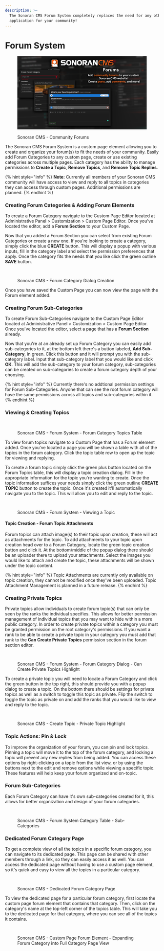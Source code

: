 ```yaml
---
description: >-
  The Sonoran CMS Forum System completely replaces the need for any other forum
  application for your community!
---
```


# Forum System

<figure><img src="../../.gitbook/assets/rectangle.png" alt=""><figcaption><p>Sonoran CMS - Community Forums</p></figcaption></figure>

The Sonoran CMS Forum System is a custom page element allowing you to create and organize your forum(s) to fit the needs of your community. Easily add Forum Categories to any custom page, create or use existing categories across multiple pages. Each category has the ability to manage permissions to **Create a Topic**, **Remove Topics**, and **Remove Topic Replies**.

{% hint style="info" %}
**Note:** Currently all members of your Sonoran CMS community will have access to view and reply to all topics in categories they can access through custom pages. Additional permissions are planned.
{% endhint %}

### Creating Forum Categories & Adding Forum Elements

To create a Forum Category navigate to the Custom Page Editor located at Administrative Panel > Customization > Custom Page Editor. Once you've located the editor, add a **Forum Section** to your Custom Page.

Now that you added a Forum Section you can select from existing Forum Categories or create a new one. If you're looking to create a category, simply click the blue **CREATE** button. This will display a popup with various inputs, fill in the category label and select the permission preferences that apply. Once the category fits the needs that you like click the green outline **SAVE** button.

<figure><img src="https://i.imgur.com/vW2y6R8.png" alt=""><figcaption><p>Sonoran CMS - Forum Category Dialog Creation</p></figcaption></figure>

Once you have saved the Custom Page you can now view the page with the Forum element added.&#x20;

### Creating Forum Sub-Categories

To create Forum Sub-Categories navigate to the Custom Page Editor located at Administrative Panel > Customization > Custom Page Editor. Once you've located the editor, select a page that has a **Forum Section** already.

Now that you're at an already set up Forum Category you can easily add sub-categories to it, at the bottom left there's a button labeled, **Add Sub-Category**, in green. Click this button and it will prompt you with the sub-category label. Input that sub-category label that you would like and click **OK**. This will add the sub-category to your forum category, sub-categories can be created on sub-categories to create a forum category depth of your choosing.

{% hint style="info" %}
Currently there's no addtional permission settings for Forum Sub-Categories. Anyone that can see the root forum category will have the same permissions across all topics and sub-categories within it.
{% endhint %}

### Viewing & Creating Topics

<figure><img src="https://i.imgur.com/vPdXOy3.png" alt=""><figcaption><p>Sonoran CMS - Forum System - Forum Category Topics Table</p></figcaption></figure>

To view forum topics navigate to a Custom Page that has a Forum element added. Once you've located a page you will be shown a table with all of the topics in the forum category. Click the topic table row to open up the topic for viewing and replying.

To create a forum topic simply click the green plus button located on the Forum Topics table, this will display a topic creation dialog. Fill in the appropriate information for the topic you're wanting to create. Once the topic information suffices your needs simply click the green outline **CREATE TOPIC** button to create the topic. Once it's created it'll automatically navigate you to the topic. This will allow you to edit and reply to the topic.

<figure><img src="https://i.imgur.com/PW8xufG.png" alt=""><figcaption><p>Sonoran CMS - Forum System - Viewing a Topic</p></figcaption></figure>

#### Topic Creation - Forum Topic Attachments

Forum topics can attach image(s) to their topic upon creation, these will act as attachments for the topic. To add attachments to your topic upon creation head over to a Forum Category, locate the green topic creation button and click it. At the bottom/middle of the popup dialog there should be an uploader there to upload your attachments. Select the images you would like to attach and create the topic, these attachments will be shown under the topic content.

{% hint style="info" %}
Topic Attachments are currently only available on topic creation, they cannot be modified once they've been uploaded. Topic Attachment Management is planned in a future release.
{% endhint %}

### Creating Private Topics

Private topics allow individuals to create forum topic(s) that can only be seen by the ranks the individual specifies. This allows for better permission management of individual topics that you may want to hide within a more public category. In order to create private topics within a category you must be granted permission on the root category's permissions. If you want a rank to be able to create a private topic in your category you must add that rank to the **Can Create Private Topics** permission section in the forum section editor.

<figure><img src="https://i.imgur.com/amOM1PS.png" alt=""><figcaption><p>Sonoran CMS - Forum System - Forum Category Dialog - Can Create Private Topics Highlight</p></figcaption></figure>

To create a private topic you will need to locate a Forum Category and click the green button in the top right, this should provide you with a popup dialog to create a topic. On the bottom there should be settings for private topics as well as a switch to toggle this topic as private. Flip the switch to toggle the topic as private on and add the ranks that you would like to view and reply to the topic.

<figure><img src="https://i.imgur.com/GTP4G2s.png" alt=""><figcaption><p>Sonoran CMS - Create Topic - Private Topic Highlight</p></figcaption></figure>

### Topic Actions: Pin & Lock

To improve the organization of your forum, you can pin and lock topics. Pinning a topic will move it to the top of the forum category, and locking a topic will prevent any new replies from being added. You can access these options by right-clicking on a topic from the list view, or by using the buttons next to the edit and remove options while viewing a specific topic. These features will help keep your forum organized and on-topic.

### Forum Sub-Categories

Each Forum Category can have it's own sub-categories created for it, this allows for better organization and design of your forum categories.

<figure><img src="https://i.imgur.com/4WXcoSb.png" alt=""><figcaption><p>Sonoran CMS - Forum System Category Table - Sub-Categories</p></figcaption></figure>

### Dedicated Forum Category Page

To get a complete view of all the topics in a specific forum category, you can navigate to its dedicated page. This page can be shared with other members through a link, so they can easily access it as well. You can access the dedicated page without having to use a custom page element, so it's quick and easy to view all the topics in a particular category.

<figure><img src="https://i.imgur.com/KgziFTc.png" alt=""><figcaption><p>Sonoran CMS - Dedicated Forum Category Page</p></figcaption></figure>

To view the dedicated page for a particular forum category, first locate the custom page forum element that contains that category. Then, click on the category's name at the top-left corner of the topics table. This will take you to the dedicated page for that category, where you can see all of the topics it contains.

<figure><img src="https://i.imgur.com/u4KrF6y.png" alt=""><figcaption><p>Sonoran CMS - Custom Page Forum Element - Expanding Forum Category into Full Category Page View</p></figcaption></figure>
